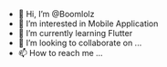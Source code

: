 - 👋 Hi, I’m @Boomlolz
- 👀 I’m interested in Mobile Application
- 🌱 I’m currently learning Flutter
- 💞️ I’m looking to collaborate on ...
- 📫 How to reach me ...

<!---
Boomlolz/Boomlolz is a ✨ special ✨ repository because its `README.md` (this file) appears on your GitHub profile.
You can click the Preview link to take a look at your changes.
--->
